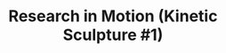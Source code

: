 ---
ee_id: '158'
site: '1'
type: '2'
url: 2010-018-research-in-motion
title: 'Research in Motion (Kinetic Sculpture #1)'
year: '2010'
display_year: '2010'
medium: Modified silver dancing stands
dims: '70 x 54 x 18 inches '
pitch: "​Two dancing stands modded to spin at slightly different speeds. "
ps:
live_url:
related:
youtube:
related_code:
imgs: research-in-motion-2010-018-full-2-database-team_1.jpg
subheading:
download:
add_credit:
commission:
layout: things-i-made
---